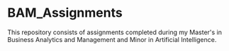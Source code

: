 # BAM_Assignments
This repository consists of assignments completed during my Master's in Business Analytics and Management and Minor in Artificial Intelligence.
